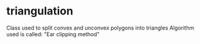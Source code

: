 # triangulation
Class used to split convex and unconvex polygons into triangles
Algorithm used is called: "Ear clipping method"
